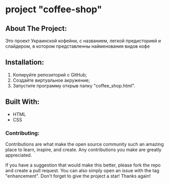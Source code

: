 #  project "coffee-shop"
## About The Project:</h3>
   Это проект Украинской кофейни, с названием, легкой предисторией и слайдером, в котором представленны найменования видов кофе
## Installation:
1. Копируйте репозиторий с GitHub;
2. Создайте виртуальное акружение;
3. Запустите программу открыв папку "coffee_shop.html". 

## Built With:
  <ul>
    <li>HTML</li>
    <li>CSS</li>
  </ul>
  <h3>Contributing:</h3>
  <p>Contributions are what make the open source community such an amazing place to learn, inspire, and create. Any contributions you make are greatly appreciated.</p>
  <p>If you have a suggestion that would make this better, please fork the repo and create a pull request. You can also simply open an issue with the tag "enhancement". Don't forget to give the project a star! Thanks again!</p>
  
